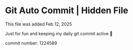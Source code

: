 # Git Auto Commit | Hidden File

This file was added Feb 12, 2025

Just for fun and keeping my daily git commit active 🤪

commit number: 1224589
